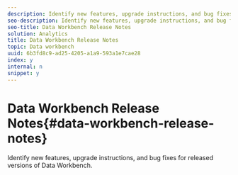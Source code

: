 ```yaml
---
description: Identify new features, upgrade instructions, and bug fixes for released versions of Data Workbench.
seo-description: Identify new features, upgrade instructions, and bug fixes for released versions of Data Workbench.
seo-title: Data Workbench Release Notes
solution: Analytics
title: Data Workbench Release Notes
topic: Data workbench
uuid: 6b3fd8c9-ad25-4205-a1a9-593a1e7cae28
index: y
internal: n
snippet: y
---
```


# Data Workbench Release Notes{#data-workbench-release-notes}

Identify new features, upgrade instructions, and bug fixes for released versions of Data Workbench.

